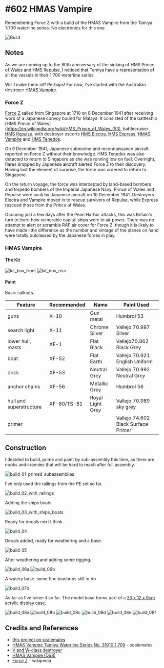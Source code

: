 # #602 HMAS Vampire

Remembering Force Z with a build of the HMAS Vampire from the Tamiya 1:700 waterline series.
No electronics for this one.

![Build](./assets/HMASVampire_build.jpg?raw=true)

## Notes

As we are coming up to the 80th anniversary of the sinking of HMS Prince of Wales and HMS Repulse,
I noticed that Tamiya have a representation of all the vessels in their 1:700 waterline series.

Will I make them all? Perhaps! For now, I've started with the Australian destroyer [HMAS Vampire](https://en.wikipedia.org/wiki/HMAS_Vampire_(D68)).

### Force Z

[Force Z](https://en.wikipedia.org/wiki/Force_Z) sailed from Singapore at 1710 on 8 December 1941 after receiving word of a Japanese convoy bound for Malaya.
It consisted of
the battleship [HMS Prince of Wales](https://en.wikipedia.org/wiki/HMS_Prince_of_Wales_(53),
battlecruiser [HMS Repulse](https://en.wikipedia.org/wiki/HMS_Repulse_(1916)),
with destroyer escorts
[HMS Electra](https://en.wikipedia.org/wiki/HMS_Electra_(H27)),
[HMS Express](https://en.wikipedia.org/wiki/HMS_Express_(H61)),
[HMAS Vampire](https://en.wikipedia.org/wiki/HMAS_Vampire_(D68)) and
[HMS Tenedos](https://en.wikipedia.org/wiki/HMS_Tenedos_(H04)).

On 9 December 1941, Japanese submarine and reconnaissance aircraft reported on Force Z without their knowledge.
HMS Tenedos was also detacted to return to Singapore as she was running low on fuel.
Overnight, flares dropped by Japanese aircraft alerted Force Z to their discovery.
Having lost the element of surprise, the force was ordered to return to Singapore.

On the return voyage, the force was intercepted by land-based bombers and torpedo bombers of the Imperial Japanese Navy.
Prince of Wales and Repulse were sunk by Japanese aircraft on 10 December 1941.
Destroyers Electra and Vampire moved in to rescue survivors of Repulse, while Express rescued those from the Prince of Wales.

Occuring just a few days after the Pearl Harbor attacks, this was Britain's turn to learn how vulnerable capital ships were to air power.
There was no attempt to alert or scramble RAF air cover for Force Z, though it is likely to have made little difference
as the number and vintage of the planes on hand were totally outclassed by the Japanese forces in play.


### HMAS Vampire

#### The Kit

![kit_box_front](./assets/kit_box_front.jpg?raw=true)
![kit_box_rear](./assets/kit_box_rear.jpg?raw=true)

#### Paint

Basic callouts..

| Feature                 | Recommended | Name             | Paint Used |
|-------------------------|-------------|------------------|------------|
| guns                    | X-10        | Gun metal        | Humbrol 53 |
| search light            | X-11        | Chrome Silver    | Vallejo 70.997 Silver |
| lower hull, masts       | XF-1        | Flat Black       | Vallejo70.862 Black Grey |
| boat                    | XF-52       | Flat Earth       | Vallejo 70.921 English Uniform |
| deck                    | XF-53       | Neutral Grey     | Vallejo 70.992 Neutral Grey |
| anchor chains           | XF-56       | Metallic Grey    | Humbrol 56 |
| hull and superstructure | XF-80/TS-81 | Royal Light Grey | Vallejo 70.989 sky grey |
| primer                  |             |                  | Vallejo 74.602 Black Surface Primer |


## Construction

I decided to build, prime and paint by sub-assembly this time, as there are nooks and crannies that will be hard to reach after full assembly.

![build_01_primed_subassemblies](./assets/build_01_primed_subassemblies.jpg?raw=true)

I've only used the railings from the PE set so far.

![build_02_with_railings](./assets/build_02_with_railings.jpg?raw=true)

Adding the ships boats.

![build_03_with_ships_boats](./assets/build_03_with_ships_boats.jpg?raw=true)

Ready for decals next I think.

![build_04](./assets/build_04.jpg?raw=true)

Decals added, ready for weathering and a base.

![build_05](./assets/build_05.jpg?raw=true)

After weathering and adding some rigging.

![build_06a](./assets/build_06a.jpg?raw=true)
![build_06b](./assets/build_06b.jpg?raw=true)

A watery base. some fine touchups still to do

![build_07b](./assets/build_07b.jpg?raw=true)

As far as I've taken it so far.
The model base forms part of a [20 x 12 x 9cm acrylic display case](https://shopee.sg/-BLESIYA-Acrylic-Display-Box-Transparent-Plastic-Protection-Case-for-Toys-Collection-i.140392305.2995490477).

![build_08a](./assets/build_08a.jpg?raw=true)
![build_08b](./assets/build_08b.jpg?raw=true)
![build_08c](./assets/build_08c.jpg?raw=true)
![build_08d](./assets/build_08d.jpg?raw=true)
![build_08e](./assets/build_08e.jpg?raw=true)
![build_08f](./assets/build_08f.jpg?raw=true)

## Credits and References

* [this project on scalemates](https://www.scalemates.com/profiles/mate.php?id=74137&p=projects&project=104739)
* [HMAS Vampire Tamiya Waterline Series No. 31910 1:700](https://www.scalemates.com/kits/tamiya-31910-vampire--171459) - scalemates
* [V and W-class destroyer](https://en.wikipedia.org/wiki/V_and_W-class_destroyer)
* [HMAS Vampire (D68)](https://en.wikipedia.org/wiki/HMAS_Vampire_(D68))
* [Force Z](https://en.wikipedia.org/wiki/Force_Z) - wikipedia
